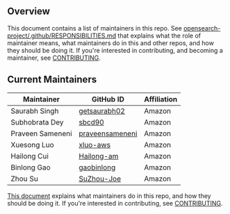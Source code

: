 ## Overview

This document contains a list of maintainers in this repo. See [opensearch-project/.github/RESPONSIBILITIES.md](https://github.com/opensearch-project/.github/blob/main/RESPONSIBILITIES.md#maintainer-responsibilities) that explains what the role of maintainer means, what maintainers do in this and other repos, and how they should be doing it. If you're interested in contributing, and becoming a maintainer, see [CONTRIBUTING](CONTRIBUTING.md).

## Current Maintainers
| Maintainer             | GitHub ID                                                | Affiliation |
|------------------------|----------------------------------------------------------| ----------- |
| Saurabh Singh          | [getsaurabh02](https://github.com/getsaurabh02)          | Amazon |
| Subhobrata Dey         | [sbcd90](https://github.com/sbcd90)                      | Amazon |
| Praveen Sameneni       | [praveensameneni](https://github.com/praveensameneni)    | Amazon |
| Xuesong Luo            | [xluo-aws](https://github.com/xluo-aws)       | Amazon      |
| Hailong Cui            | [Hailong-am](https://github.com/Hailong-am)   | Amazon      |
| Binlong Gao            | [gaobinlong](https://github.com/gaobinlong)   | Amazon      |
| Zhou Su                | [SuZhou-Joe](https://github.com/SuZhou-Joe)   | Amazon      |



[This document](https://github.com/opensearch-project/.github/blob/main/MAINTAINERS.md) explains what maintainers do in this repo, and how they should be doing it. If you're interested in contributing, see [CONTRIBUTING](CONTRIBUTING.md).
